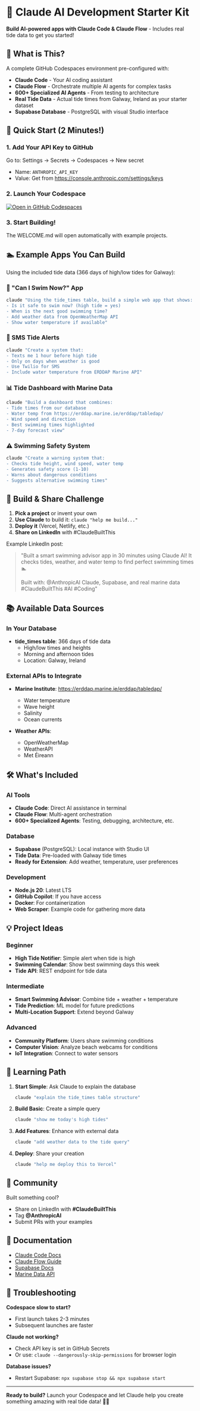 # 🤖 Claude AI Development Starter Kit

**Build AI-powered apps with Claude Code & Claude Flow** - Includes real tide data to get you started!

## 🎯 What is This?

A complete GitHub Codespaces environment pre-configured with:
- **Claude Code** - Your AI coding assistant
- **Claude Flow** - Orchestrate multiple AI agents for complex tasks
- **600+ Specialized AI Agents** - From testing to architecture
- **Real Tide Data** - Actual tide times from Galway, Ireland as your starter dataset
- **Supabase Database** - PostgreSQL with visual Studio interface

## 🚀 Quick Start (2 Minutes!)

### 1. Add Your API Key to GitHub
Go to: Settings → Secrets → Codespaces → New secret
- Name: `ANTHROPIC_API_KEY`
- Value: Get from https://console.anthropic.com/settings/keys

### 2. Launch Your Codespace
[![Open in GitHub Codespaces](https://github.com/codespaces/badge.svg)](https://codespace.new/Hulupeep/tidetimes)

### 3. Start Building!
The WELCOME.md will open automatically with example projects.

## 🏊 Example Apps You Can Build

Using the included tide data (366 days of high/low tides for Galway):

### 🌊 "Can I Swim Now?" App
```bash
claude "Using the tide_times table, build a simple web app that shows:
- Is it safe to swim now? (high tide = yes)
- When is the next good swimming time?
- Add weather data from OpenWeatherMap API
- Show water temperature if available"
```

### 📱 SMS Tide Alerts
```bash
claude "Create a system that:
- Texts me 1 hour before high tide
- Only on days when weather is good
- Use Twilio for SMS
- Include water temperature from ERDDAP Marine API"
```

### 📊 Tide Dashboard with Marine Data
```bash
claude "Build a dashboard that combines:
- Tide times from our database
- Water temp from https://erddap.marine.ie/erddap/tabledap/
- Wind speed and direction
- Best swimming times highlighted
- 7-day forecast view"
```

### ⚠️ Swimming Safety System
```bash
claude "Create a warning system that:
- Checks tide height, wind speed, water temp
- Generates safety score (1-10)
- Warns about dangerous conditions
- Suggests alternative swimming times"
```

## 🎨 Build & Share Challenge

1. **Pick a project** or invent your own
2. **Use Claude** to build it: `claude "help me build..."`
3. **Deploy it** (Vercel, Netlify, etc.)
4. **Share on LinkedIn** with #ClaudeBuiltThis

Example LinkedIn post:
> "Built a smart swimming advisor app in 30 minutes using Claude AI! 
> It checks tides, weather, and water temp to find perfect swimming times 🏊
> 
> Built with: @AnthropicAI Claude, Supabase, and real marine data
> #ClaudeBuiltThis #AI #Coding"

## 📚 Available Data Sources

### In Your Database
- **tide_times table**: 366 days of tide data
  - High/low times and heights
  - Morning and afternoon tides
  - Location: Galway, Ireland

### External APIs to Integrate
- **Marine Institute**: https://erddap.marine.ie/erddap/tabledap/
  - Water temperature
  - Wave height
  - Salinity
  - Ocean currents
  
- **Weather APIs**:
  - OpenWeatherMap
  - WeatherAPI
  - Met Éireann

## 🛠️ What's Included

### AI Tools
- **Claude Code**: Direct AI assistance in terminal
- **Claude Flow**: Multi-agent orchestration
- **600+ Specialized Agents**: Testing, debugging, architecture, etc.

### Database
- **Supabase** (PostgreSQL): Local instance with Studio UI
- **Tide Data**: Pre-loaded with Galway tide times
- **Ready for Extension**: Add weather, temperature, user preferences

### Development
- **Node.js 20**: Latest LTS
- **GitHub Copilot**: If you have access
- **Docker**: For containerization
- **Web Scraper**: Example code for gathering more data

## 💡 Project Ideas

### Beginner
- **High Tide Notifier**: Simple alert when tide is high
- **Swimming Calendar**: Show best swimming days this week
- **Tide API**: REST endpoint for tide data

### Intermediate  
- **Smart Swimming Advisor**: Combine tide + weather + temperature
- **Tide Prediction**: ML model for future predictions
- **Multi-Location Support**: Extend beyond Galway

### Advanced
- **Community Platform**: Users share swimming conditions
- **Computer Vision**: Analyze beach webcams for conditions
- **IoT Integration**: Connect to water sensors

## 🎯 Learning Path

1. **Start Simple**: Ask Claude to explain the database
   ```bash
   claude "explain the tide_times table structure"
   ```

2. **Build Basic**: Create a simple query
   ```bash
   claude "show me today's high tides"
   ```

3. **Add Features**: Enhance with external data
   ```bash
   claude "add weather data to the tide query"
   ```

4. **Deploy**: Share your creation
   ```bash
   claude "help me deploy this to Vercel"
   ```

## 🤝 Community

Built something cool? 
- Share on LinkedIn with **#ClaudeBuiltThis**
- Tag **@AnthropicAI**
- Submit PRs with your examples

## 📖 Documentation

- [Claude Code Docs](https://docs.anthropic.com/en/docs/claude-code)
- [Claude Flow Guide](https://github.com/ruvnet/claude-flow)
- [Supabase Docs](https://supabase.com/docs)
- [Marine Data API](https://erddap.marine.ie/erddap/tabledap/)

## 🚨 Troubleshooting

**Codespace slow to start?**
- First launch takes 2-3 minutes
- Subsequent launches are faster

**Claude not working?**
- Check API key is set in GitHub Secrets
- Or use: `claude --dangerously-skip-permissions` for browser login

**Database issues?**
- Restart Supabase: `npx supabase stop && npx supabase start`

---

**Ready to build?** Launch your Codespace and let Claude help you create something amazing with real tide data! 🌊🤖